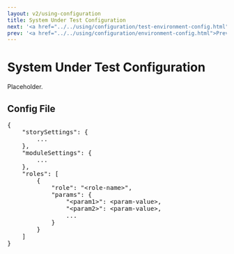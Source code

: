 ```yaml
---
layout: v2/using-configuration
title: System Under Test Configuration
next: '<a href="../../using/configuration/test-environment-config.html">Next: Test Environment Configuration</a>'
prev: '<a href="../../using/configuration/environment-config.html">Prev: Per-Environment Configuration</a>'
---
```


# System Under Test Configuration

Placeholder.

## Config File

<pre>
{
	"storySettings": {
		...
	},
	"moduleSettings": {
		...
	},
	"roles": [
		{
			"role": "&lt;role-name&gt;",
			"params": {
				"&lt;param1&gt;": &lt;param-value&gt;,
				"&lt;param2&gt;": &lt;param-value&gt;,
				...
			}
		}
	]
}
</pre>
